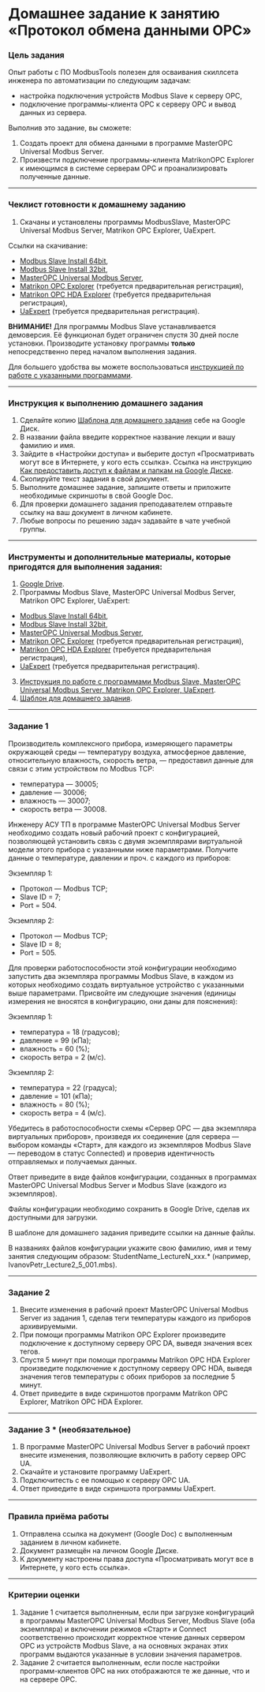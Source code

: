 # Домашнее задание к занятию «Протокол обмена данными OPC»

### Цель задания

Опыт работы с ПО ModbusTools полезен для осваивания скиллсета инженера по автоматизации по следующим задачам:

- настройка подключения устройств Modbus Slave к серверу OPC,
- подключение программы-клиента OPC к серверу OPC и вывод данных из сервера.

Выполнив это задание, вы сможете:

1. Создать проект для обмена данными в программе MasterOPC Universal Modbus Server.
2. Произвести подключение программы-клиента MatrikonOPC Explorer к имеющимся в системе серверам OPC и проанализировать полученные данные.

------

### Чеклист готовности к домашнему заданию

1. Скачаны и установлены программы ModbusSlave, MasterOPC Universal Modbus Server, Matrikon OPC Explorer, UaExpert.

Ссылки на скачивание:

- [Modbus Slave Install 64bit](https://www.modbustools.com/download/ModbusSlaveSetup64Bit.exe "ModbusSlave Install 64bit"),
- [Modbus Slave Install 32bit](https://www.modbustools.com/download/ModbusSlaveSetup32Bit.exe "ModbusSlave Install 32bit"),
- [MasterOPC Universal Modbus Server](https://insat.ru/products/Universal_MasterOPC/MODBUS_OPC_SERVER_32TAGS.ZIP "MasterOPC Universal Modbus Server (Zip)"),
- [Matrikon OPC Explorer](https://www.matrikonopc.com/portal/downloads/product_software/MatrikonOPCExplorer.exe) (требуется предварительная регистрация),
- [Matrikon OPC HDA Explorer](https://www.matrikonopc.com/portal/downloads/product_software/MatrikonOPCHDAExplorer.exe) (требуется предварительная регистрация),
- [UaExpert](https://www.unified-automation.com/fileadmin/files/client/uaexpert-bin-win32-x86-vs2008sp1-v1.6.3-448.zip) (требуется предварительная регистрация).
 
**ВНИМАНИЕ!** Для программы Modbus Slave устанавливается демоверсия. Её функционал будет ограничен спустя 30 дней после установки.
Производите установку программы **только** непосредственно перед началом выполнения задания.

Для большего удобства вы можете воспользоваться [инструкцией по работе с указанными программами](https://u.netology.ru/backend/uploads/lms/content_assets/file/5630/%D0%98%D0%BD%D1%81%D1%82%D1%80%D1%83%D0%BA%D1%86%D0%B8%D1%8F_%D0%BF%D0%BE_%D1%80%D0%B0%D0%B1%D0%BE%D1%82%D0%B5_%D1%81_%D0%BF%D1%80%D0%BE%D0%B3%D1%80%D0%B0%D0%BC%D0%BC%D0%B0%D0%BC%D0%B8_Modbus_Slave__MasterOPC___Matrikon_OPC__HDA__Explorer__UaExpert.pptx).

------

### Инструкция к выполнению домашнего задания

1. Сделайте копию [Шаблона для домашнего задания](https://u.netology.ru/backend/uploads/lms/content_assets/file/5631/%D0%A8%D0%B0%D0%B1%D0%BB%D0%BE%D0%BD_%D0%B4%D0%BB%D1%8F_%D0%B4%D0%BE%D0%BC%D0%B0%D1%88%D0%BD%D0%B5%D0%B3%D0%BE_%D0%B7%D0%B0%D0%B4%D0%B0%D0%BD%D0%B8%D1%8F__%D0%9F%D1%80%D0%BE%D1%82%D0%BE%D0%BA%D0%BE%D0%BB_%D0%BE%D0%B1%D0%BC%D0%B5%D0%BD%D0%B0_%D0%B4%D0%B0%D0%BD%D0%BD%D1%8B%D0%BC%D0%B8_OPC__-_%D0%A4%D0%B0%D0%BC%D0%B8%D0%BB%D0%B8%D1%8F_%D0%98%D0%BC%D1%8F__%D0%A1%D0%94%D0%95%D0%9B%D0%90%D0%99%D0%A2%D0%95_%D0%9A%D0%9E%D0%9F%D0%98%D0%AE_.docx) себе на Google Диск.
2. В названии файла введите корректное название лекции и вашу фамилию и имя.
3. Зайдите в «Настройки доступа» и выберите доступ «Просматривать могут все в Интернете, у кого есть ссылка».
 Ссылка на инструкцию [Как предоставить доступ к файлам и папкам на Google Диске](https://support.google.com/docs/answer/2494822?hl=ru&co=GENIE.Platform%3DDesktop).
4. Скопируйте текст задания в свой документ.
5. Выполните домашнее задание, запишите ответы и приложите необходимые скриншоты в свой Google Doc.
6. Для проверки домашнего задания преподавателем отправьте ссылку на ваш документ в личном кабинете.
7. Любые вопросы по решению задач задавайте в чате учебной группы.

------

### Инструменты и дополнительные материалы, которые пригодятся для выполнения задания:

1. [Google Drive](https://www.google.com/intl/ru/drive/).
2. Программы Modbus Slave, MasterOPC Universal Modbus Server, Matrikon OPC Explorer, UaExpert:
- [Modbus Slave Install 64bit](https://www.modbustools.com/download/ModbusSlaveSetup64Bit.exe "ModbusSlave Install 64bit"),
- [Modbus Slave Install 32bit](https://www.modbustools.com/download/ModbusSlaveSetup32Bit.exe "ModbusSlave Install 32bit"),
- [MasterOPC Universal Modbus Server](https://insat.ru/products/Universal_MasterOPC/MODBUS_OPC_SERVER_32TAGS.ZIP "MasterOPC Universal Modbus Server (Zip)"),
- [Matrikon OPC Explorer](https://www.matrikonopc.com/portal/downloads/product_software/MatrikonOPCExplorer.exe) (требуется предварительная регистрация),
- [Matrikon OPC HDA Explorer](https://www.matrikonopc.com/portal/downloads/product_software/MatrikonOPCHDAExplorer.exe) (требуется предварительная регистрация),
- [UaExpert](https://www.unified-automation.com/fileadmin/files/client/uaexpert-bin-win32-x86-vs2008sp1-v1.6.3-448.zip) (требуется предварительная регистрация).
3. [Инструкция по работе с программами Modbus Slave, MasterOPC Universal Modbus Server, Matrikon OPC Explorer, UaExpert](https://u.netology.ru/backend/uploads/lms/content_assets/file/5630/%D0%98%D0%BD%D1%81%D1%82%D1%80%D1%83%D0%BA%D1%86%D0%B8%D1%8F_%D0%BF%D0%BE_%D1%80%D0%B0%D0%B1%D0%BE%D1%82%D0%B5_%D1%81_%D0%BF%D1%80%D0%BE%D0%B3%D1%80%D0%B0%D0%BC%D0%BC%D0%B0%D0%BC%D0%B8_Modbus_Slave__MasterOPC___Matrikon_OPC__HDA__Explorer__UaExpert.pptx).
4. [Шаблон для домашнего задания](https://u.netology.ru/backend/uploads/lms/content_assets/file/5631/%D0%A8%D0%B0%D0%B1%D0%BB%D0%BE%D0%BD_%D0%B4%D0%BB%D1%8F_%D0%B4%D0%BE%D0%BC%D0%B0%D1%88%D0%BD%D0%B5%D0%B3%D0%BE_%D0%B7%D0%B0%D0%B4%D0%B0%D0%BD%D0%B8%D1%8F__%D0%9F%D1%80%D0%BE%D1%82%D0%BE%D0%BA%D0%BE%D0%BB_%D0%BE%D0%B1%D0%BC%D0%B5%D0%BD%D0%B0_%D0%B4%D0%B0%D0%BD%D0%BD%D1%8B%D0%BC%D0%B8_OPC__-_%D0%A4%D0%B0%D0%BC%D0%B8%D0%BB%D0%B8%D1%8F_%D0%98%D0%BC%D1%8F__%D0%A1%D0%94%D0%95%D0%9B%D0%90%D0%99%D0%A2%D0%95_%D0%9A%D0%9E%D0%9F%D0%98%D0%AE_.docx).

------

### Задание 1

Производитель комплексного прибора, измеряющего параметры окружающей среды — температуру воздуха, атмосферное давление, относительную влажность, скорость ветра, — предоставил данные для связи с этим устройством по Modbus TCP:

- температура — 30005;
- давление — 30006;
- влажность — 30007;
- скорость ветра — 30008.

Инженеру АСУ ТП в программе MasterOPC Universal Modbus Server необходимо создать новый рабочий проект с конфигурацией, позволяющей установить связь с двумя экземплярами виртуальной модели этого прибора с указанными ниже параметрами. Получите данные о температуре, давлении и проч. с каждого из приборов:

Экземпляр 1:

- Протокол — Modbus TCP;
- Slave ID = 7;
- Port = 504.

Экземпляр 2:

- Протокол — Modbus TCP;
- Slave ID = 8;
- Port = 505.

Для проверки работоспособности этой конфигурации необходимо запустить два экземпляра программы Modbus Slave, в каждом из которых необходимо создать виртуальное устройство с указанными выше параметрами. Присвойте им следующие значения (единицы измерения не вносятся в конфигурацию, они даны для пояснения):

Экземпляр 1:

- температура = 18 (градусов);
- давление = 99 (кПа);
- влажность = 60 (%);
- скорость ветра = 2 (м/с).

Экземпляр 2: 

- температура = 22 (градуса);
- давление = 101 (кПа);
- влажность = 80 (%);
- скорость ветра = 4 (м/с).

Убедитесь в работоспособности схемы «Сервер OPC — два экземпляра виртуальных приборов», произведя их соединение (для сервера — выбором команды «Старт», для каждого из экземпляров Modbus Slave — переводом в статус Connected) и проверив идентичность отправляемых и получаемых данных.

Ответ приведите в виде файлов конфигурации, созданных в программах MasterOPC Universal Modbus Server и Modbus Slave (каждого из экземпляров).

Файлы конфигурации необходимо сохранить в Google Drive, сделав их доступными для загрузки.

В шаблоне для домашнего задания приведите ссылки на данные файлы.

В названиях файлов конфигурации укажите свою фамилию, имя и тему занятия следующим образом: StudentName_LectureN_xxx.*
(например, IvanovPetr_Lecture2_5_001.mbs).

------

### Задание 2

1. Внесите изменения в рабочий проект MasterOPC Universal Modbus Server из задания 1, сделав теги температуры каждого из приборов архивируемыми.
2. При помощи программы Matrikon OPC Explorer произведите подключение к доступному серверу OPC DA, выведя значения всех тегов.
3. Спустя 5 минут при помощи программы Matrikon OPC HDA Explorer произведите подключение к доступному серверу OPC HDA, выведя значения тегов температуры с обоих приборов за последние 5 минут.
4. Ответ приведите в виде скриншотов программ Matrikon OPC Explorer, Matrikon OPC HDA Explorer.

------

### Задание 3 * (необязательное)

1. В программе MasterOPC Universal Modbus Server в рабочий проект внесите изменения, позволяющие включить в работу сервер OPC UA.
2. Скачайте и установите программу UaExpert.
3. Подключитесть с ее помощью к серверу OPC UA.
4. Ответ приведите в виде скриншота программы UaExpert.

------

### Правила приёма работы

1. Отправлена ссылка на документ (Google Doc) с выполненным заданием в личном кабинете.
2. Документ размещён на личном Google Диске.
3. К документу настроены права доступа «Просматривать могут все в Интернете, у кого есть ссылка».

------

### Критерии оценки

1. Задание 1 считается выполненным, если при загрузке конфигураций в программы MasterOPC Universal Modbus Server, Modbus Slave (оба экземпляра) и включении режимов «Старт» и Connect соответственно происходит корректное чтение данных сервером OPC из устройств Modbus Slave, а на основных экранах этих программ выдаются указанные в условии значения параметров.
2. Задание 2 считается выполненным, если после настройки программ-клиентов OPC на них отображаются те же данные, что и на сервере OPC.

